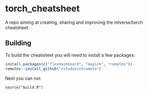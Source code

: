 # torch_cheatsheet

A repo aiming at creating, sharing and improving the mlverse/torch cheatsheet.


## Building

To build the cheatsheet you will need to install a few packages:

```r
install.packages(c("flexdashboard", "magick", "remotes"))
remotes::install_github("rstudio/chromote")
```

Next you can run 

```
source("build.R")
```

